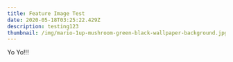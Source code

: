 ```yaml
---
title: Feature Image Test
date: 2020-05-18T03:25:22.429Z
description: testing123
thumbnail: /img/mario-1up-mushroom-green-black-wallpaper-background.jpg
---
```

Yo Yo!!!